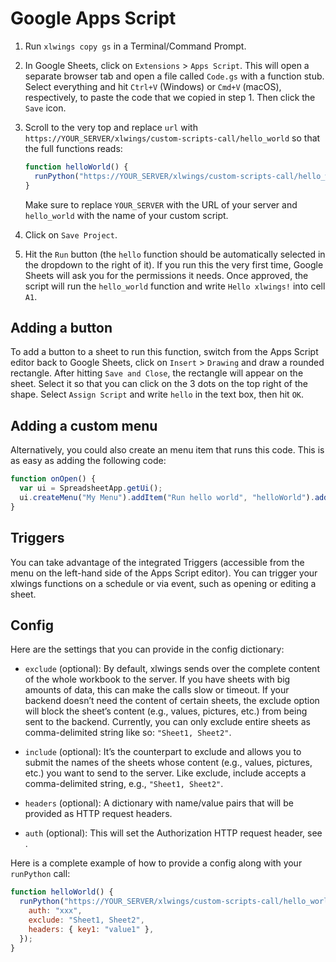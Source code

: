 # Google Apps Script

1. Run `xlwings copy gs` in a Terminal/Command Prompt.
2. In Google Sheets, click on `Extensions` > `Apps Script`. This will open a separate browser tab and open a file called `Code.gs` with a function stub. Select everything and hit `Ctrl+V` (Windows) or `Cmd+V` (macOS), respectively, to paste the code that we copied in step 1. Then click the `Save` icon.
3. Scroll to the very top and replace `url` with `https://YOUR_SERVER/xlwings/custom-scripts-call/hello_world` so that the full functions reads:

   ```js
   function helloWorld() {
     runPython("https://YOUR_SERVER/xlwings/custom-scripts-call/hello_world");
   }
   ```

   Make sure to replace `YOUR_SERVER` with the URL of your server and `hello_world` with the name of your custom script.

4. Click on `Save Project`.
5. Hit the `Run` button (the `hello` function should be automatically selected in the dropdown to the right of it). If you run this the very first time, Google Sheets will ask you for the permissions it needs. Once approved, the script will run the `hello_world` function and write `Hello xlwings!` into cell `A1`.

## Adding a button

To add a button to a sheet to run this function, switch from the Apps Script editor back to Google Sheets, click on `Insert` > `Drawing` and draw a rounded rectangle. After hitting `Save and Close`, the rectangle will appear on the sheet. Select it so that you can click on the 3 dots on the top right of the shape. Select `Assign Script` and write `hello` in the text box, then hit `OK`.

## Adding a custom menu

Alternatively, you could also create an menu item that runs this code. This is as easy as adding the following code:

```js
function onOpen() {
  var ui = SpreadsheetApp.getUi();
  ui.createMenu("My Menu").addItem("Run hello world", "helloWorld").addToUi();
}
```

## Triggers

You can take advantage of the integrated Triggers (accessible from the menu on the left-hand side of the Apps Script editor). You can trigger your xlwings functions on a schedule or via event, such as opening or editing a sheet.

## Config

Here are the settings that you can provide in the config dictionary:

- `exclude` (optional): By default, xlwings sends over the complete content of the whole workbook to the server. If you have sheets with big amounts of data, this can make the calls slow or timeout. If your backend doesn’t need the content of certain sheets, the exclude option will block the sheet’s content (e.g., values, pictures, etc.) from being sent to the backend. Currently, you can only exclude entire sheets as comma-delimited string like so: `"Sheet1, Sheet2"`.

- `include` (optional): It’s the counterpart to exclude and allows you to submit the names of the sheets whose content (e.g., values, pictures, etc.) you want to send to the server. Like exclude, include accepts a comma-delimited string, e.g., `"Sheet1, Sheet2"`.

- `headers` (optional): A dictionary with name/value pairs that will be provided as HTTP request headers.

- `auth` (optional): This will set the Authorization HTTP request header, see [](authentication.md).

Here is a complete example of how to provide a config along with your `runPython` call:

```js
function helloWorld() {
  runPython("https://YOUR_SERVER/xlwings/custom-scripts-call/hello_world", {
    auth: "xxx",
    exclude: "Sheet1, Sheet2",
    headers: { key1: "value1" },
  });
}
```
